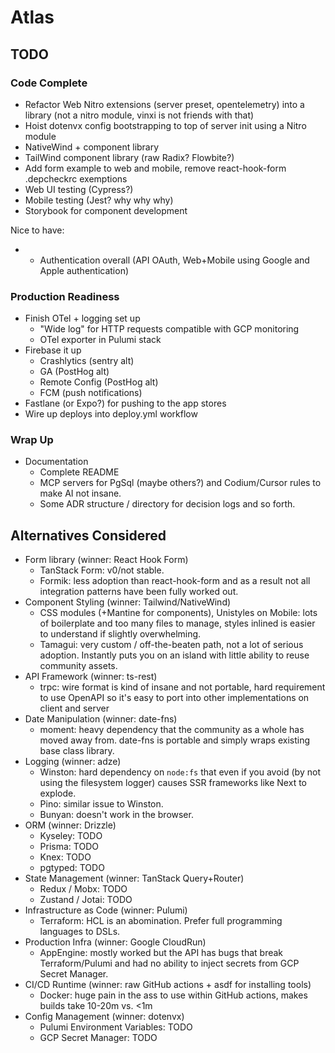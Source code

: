 # Atlas

## TODO

### Code Complete

* Refactor Web Nitro extensions (server preset, opentelemetry) into a library (not a nitro module, vinxi is not friends with that)
* Hoist dotenvx config bootstrapping to top of server init using a Nitro module
* NativeWind + component library
* TailWind component library (raw Radix? Flowbite?)
* Add form example to web and mobile, remove react-hook-form .depcheckrc exemptions
* Web UI testing (Cypress?)
* Mobile testing (Jest? why why why)
* Storybook for component development

Nice to have:

* * Authentication overall (API OAuth, Web+Mobile using Google and Apple authentication)

### Production Readiness

* Finish OTel + logging set up
  * "Wide log" for HTTP requests compatible with GCP monitoring
  * OTel exporter in Pulumi stack
* Firebase it up
  * Crashlytics (sentry alt)
  * GA (PostHog alt)
  * Remote Config (PostHog alt)
  * FCM (push notifications)
* Fastlane (or Expo?) for pushing to the app stores
* Wire up deploys into deploy.yml workflow

### Wrap Up

* Documentation
  * Complete README
  * MCP servers for PgSql (maybe others?) and Codium/Cursor rules to make AI not insane.
  * Some ADR structure / directory for decision logs and so forth.

## Alternatives Considered

* Form library (winner: React Hook Form)
  * TanStack Form: v0/not stable.
  * Formik: less adoption than react-hook-form and as a result not all integration patterns have been fully worked out.
* Component Styling (winner: Tailwind/NativeWind)
  * CSS modules (+Mantine for components), Unistyles on Mobile: lots of boilerplate and too many files to manage, styles inlined is easier to understand if slightly overwhelming.
  * Tamagui: very custom / off-the-beaten path, not a lot of serious adoption. Instantly puts you on an island with little ability to reuse community assets.
* API Framework (winner: ts-rest)
  * trpc: wire format is kind of insane and not portable, hard requirement to use OpenAPI so it's easy to port into other implementations on client and server
* Date Manipulation (winner: date-fns)
  * moment: heavy dependency that the community as a whole has moved away from. date-fns is portable and simply wraps existing base class library.
* Logging (winner: adze)
  * Winston: hard dependency on `node:fs` that even if you avoid (by not using the filesystem logger) causes SSR frameworks like Next to explode.
  * Pino: similar issue to Winston.
  * Bunyan: doesn't work in the browser.
* ORM (winner: Drizzle)
  * Kyseley: TODO
  * Prisma: TODO
  * Knex: TODO
  * pgtyped: TODO
* State Management (winner: TanStack Query+Router)
  * Redux / Mobx: TODO
  * Zustand / Jotai: TODO
* Infrastructure as Code (winner: Pulumi)
  * Terraform: HCL is an abomination. Prefer full programming languages to DSLs.
* Production Infra (winner: Google CloudRun)
  * AppEngine: mostly worked but the API has bugs that break Terraform/Pulumi and had no ability to inject secrets from GCP Secret Manager.
* CI/CD Runtime (winner: raw GitHub actions + asdf for installing tools)
  * Docker: huge pain in the ass to use within GitHub actions, makes builds take 10-20m vs. <1m
* Config Management (winner: dotenvx)
  * Pulumi Environment Variables: TODO
  * GCP Secret Manager: TODO
  